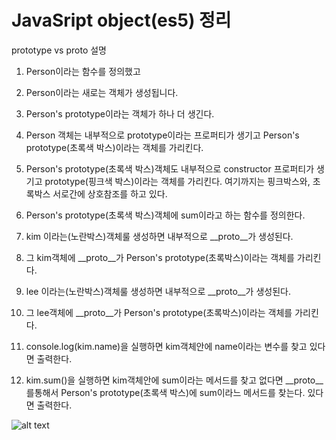 # JavaSript object(es5) 정리

prototype vs proto 설명
1. Person이라는 함수를 정의했고
2. Person이라는 새로는 객체가 생성됩니다.
3. Person's prototype이라는 객체가 하나 더 생긴다.
4. Person 객체는 내부적으로 prototype이라는 프로퍼티가 생기고 Person's prototype(초록색 박스)이라는 객체를 가리킨다.
5. Person's prototype(초록색 박스)객체도 내부적으로 constructor 프로퍼티가 생기고 prototype(핑크색 박스)이라는 객체를 가리킨다.
여기까지는 핑크박스와, 초록박스 서로간에 상호참조를 하고 있다.

6. Person's prototype(초록색 박스)객체에 sum이라고 하는 함수를 정의한다.

7. kim 이라는(노란박스)객체룰 생성하면 내부적으로 __proto__가 생성된다.
8. 그 kim객체에 __proto__가 Person's prototype(초록박스)이라는 객체를 가리킨다.

9. lee 이라는(노란박스)객체룰 생성하면 내부적으로 __proto__가 생성된다.
10. 그 lee객체에 __proto__가 Person's prototype(초록박스)이라는 객체를 가리킨다.

11. console.log(kim.name)을 실행하면 kim객체안에 name이라는 변수를 찾고 있다면 출력한다.
12. kim.sum()을 실행하면 kim객체안에 sum이라는 메서드를 찾고 없다면 __proto__를통해서 Person's prototype(초록색 박스)에 sum이라느 메서드를 찾는다. 
있다면 출력한다.

![alt text](http://gofile.me/4BHto/GPdIZXEvi)
